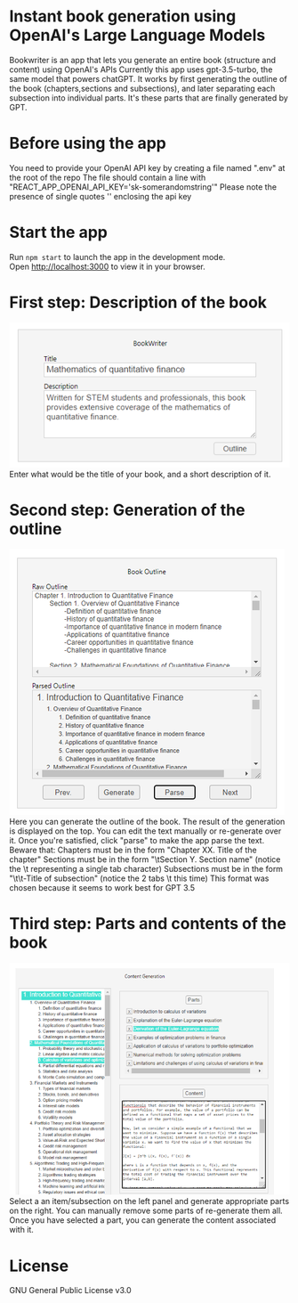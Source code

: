 # Instant book generation using OpenAI's Large Language Models

Bookwriter is an app that lets you generate an entire book (structure and content) using OpenAI's APIs
Currently this app uses gpt-3.5-turbo, the same model that powers chatGPT.
It works by first generating the outline of the book (chapters,sections and subsections), and later separating each subsection into individual parts.
It's these parts that are finally generated by GPT.

# Before using the app

You need to provide your OpenAI API key by creating a file named ".env" at the root of the repo
The file should contain a line with "REACT_APP_OPENAI_API_KEY='sk-somerandomstring'"
Please note the presence of single quotes '' enclosing the api key

# Start the app

Run `npm start` to launch the app in the development mode.\
Open [http://localhost:3000](http://localhost:3000) to view it in your browser.

# First step: Description of the book

![Description of the book](/description.png)
Enter what would be the title of your book, and a short description of it.

# Second step: Generation of the outline

![Outline of the book](/outline_generation.png)
Here you can generate the outline of the book.
The result of the generation is displayed on the top. You can edit the text manually or re-generate over it.
Once you're satisfied, click "parse" to make the app parse the text.
Beware that:
Chapters must be in the form "Chapter XX. Title of the chapter"
Sections must be in the form "\tSection Y. Section name" (notice the \t representing a single tab character)
Subsections must be in the form "\t\t-Title of subsection" (notice the 2 tabs \t this time)
This format was chosen because it seems to work best for GPT 3.5

# Third step: Parts and contents of the book

![Parts of the book](/content_generation.png)
Select a an item/subsection on the left panel and generate appropriate parts on the right.
You can manually remove some parts of re-generate them all.
Once you have selected a part, you can generate the content associated with it.

# License

GNU General Public License v3.0